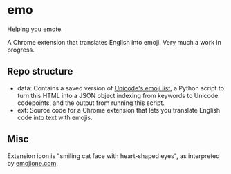 # emo
Helping you emote.

A Chrome extension that translates English into emoji. Very much a work in
progress.

## Repo structure
  * data: Contains a saved version of [Unicode's emoji list](http://unicode.org/emoji/charts-beta/full-emoji-list.html),
    a Python script to turn this HTML into a JSON object indexing from keywords
    to Unicode codepoints, and the output from running this script.
  * ext: Source code for a Chrome extension that lets you translate English code
    into text with emojis.

## Misc
Extension icon is "smiling cat face with heart-shaped eyes", as interpreted by [emojione.com](http://emojione.com).
